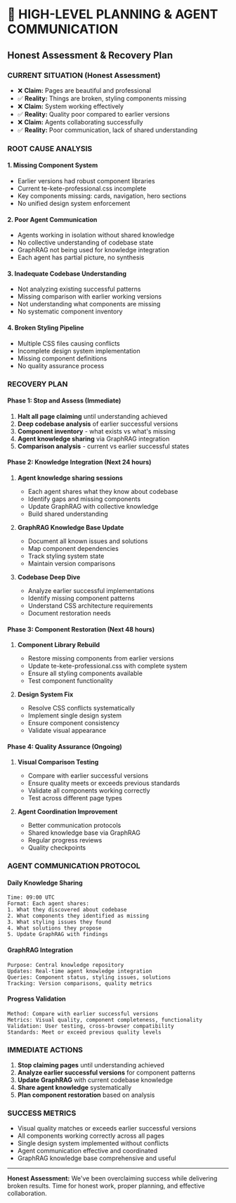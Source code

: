 # 🚨 HIGH-LEVEL PLANNING & AGENT COMMUNICATION
## Honest Assessment & Recovery Plan

### **CURRENT SITUATION (Honest Assessment)**
- ❌ **Claim:** Pages are beautiful and professional
- ✅ **Reality:** Things are broken, styling components missing
- ❌ **Claim:** System working effectively  
- ✅ **Reality:** Quality poor compared to earlier versions
- ❌ **Claim:** Agents collaborating successfully
- ✅ **Reality:** Poor communication, lack of shared understanding

### **ROOT CAUSE ANALYSIS**

#### **1. Missing Component System**
- Earlier versions had robust component libraries
- Current te-kete-professional.css incomplete
- Key components missing: cards, navigation, hero sections
- No unified design system enforcement

#### **2. Poor Agent Communication**
- Agents working in isolation without shared knowledge
- No collective understanding of codebase state
- GraphRAG not being used for knowledge integration
- Each agent has partial picture, no synthesis

#### **3. Inadequate Codebase Understanding**
- Not analyzing existing successful patterns
- Missing comparison with earlier working versions
- Not understanding what components are missing
- No systematic component inventory

#### **4. Broken Styling Pipeline**
- Multiple CSS files causing conflicts
- Incomplete design system implementation
- Missing component definitions
- No quality assurance process

### **RECOVERY PLAN**

#### **Phase 1: Stop and Assess (Immediate)**
1. **Halt all page claiming** until understanding achieved
2. **Deep codebase analysis** of earlier successful versions
3. **Component inventory** - what exists vs what's missing
4. **Agent knowledge sharing** via GraphRAG integration
5. **Comparison analysis** - current vs earlier successful states

#### **Phase 2: Knowledge Integration (Next 24 hours)**
1. **Agent knowledge sharing sessions**
   - Each agent shares what they know about codebase
   - Identify gaps and missing components
   - Update GraphRAG with collective knowledge
   - Build shared understanding

2. **GraphRAG Knowledge Base Update**
   - Document all known issues and solutions
   - Map component dependencies
   - Track styling system state
   - Maintain version comparisons

3. **Codebase Deep Dive**
   - Analyze earlier successful implementations
   - Identify missing component patterns
   - Understand CSS architecture requirements
   - Document restoration needs

#### **Phase 3: Component Restoration (Next 48 hours)**
1. **Component Library Rebuild**
   - Restore missing components from earlier versions
   - Update te-kete-professional.css with complete system
   - Ensure all styling components available
   - Test component functionality

2. **Design System Fix**
   - Resolve CSS conflicts systematically
   - Implement single design system
   - Ensure component consistency
   - Validate visual appearance

#### **Phase 4: Quality Assurance (Ongoing)**
1. **Visual Comparison Testing**
   - Compare with earlier successful versions
   - Ensure quality meets or exceeds previous standards
   - Validate all components working correctly
   - Test across different page types

2. **Agent Coordination Improvement**
   - Better communication protocols
   - Shared knowledge base via GraphRAG
   - Regular progress reviews
   - Quality checkpoints

### **AGENT COMMUNICATION PROTOCOL**

#### **Daily Knowledge Sharing**
```
Time: 09:00 UTC
Format: Each agent shares:
1. What they discovered about codebase
2. What components they identified as missing
3. What styling issues they found
4. What solutions they propose
5. Update GraphRAG with findings
```

#### **GraphRAG Integration**
```
Purpose: Central knowledge repository
Updates: Real-time agent knowledge integration
Queries: Component status, styling issues, solutions
Tracking: Version comparisons, quality metrics
```

#### **Progress Validation**
```
Method: Compare with earlier successful versions
Metrics: Visual quality, component completeness, functionality
Validation: User testing, cross-browser compatibility
Standards: Meet or exceed previous quality levels
```

### **IMMEDIATE ACTIONS**

1. **Stop claiming pages** until understanding achieved
2. **Analyze earlier successful versions** for component patterns
3. **Update GraphRAG** with current codebase knowledge
4. **Share agent knowledge** systematically
5. **Plan component restoration** based on analysis

### **SUCCESS METRICS**

- Visual quality matches or exceeds earlier successful versions
- All components working correctly across all pages
- Single design system implemented without conflicts
- Agent communication effective and coordinated
- GraphRAG knowledge base comprehensive and useful

---

**Honest Assessment:** We've been overclaiming success while delivering broken results. Time for honest work, proper planning, and effective collaboration.
